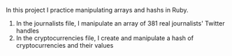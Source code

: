 In this project I practice manipulating arrays and hashs in Ruby.
<ol>
  <li>In the journalists file, I manipulate an array of 381 real journalists' Twitter handles</li>
  <li>In the cryptocurrencies file, I create and manipulate a hash of cryptocurrencies and their values</li>
</ol>